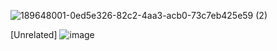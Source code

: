 ![189648001-0ed5e326-82c2-4aa3-acb0-73c7eb425e59 (2)](https://user-images.githubusercontent.com/56208328/189762111-22e93ffa-a4e8-46bc-bf52-809fd64ef50e.png)

[Unrelated]
![image](https://user-images.githubusercontent.com/56208328/189765671-b58b99de-9c55-4877-9b8e-4335d432814e.png)
